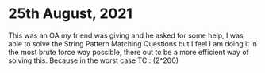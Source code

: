 # 25th August, 2021

This was an OA my friend was giving and he asked for some help, I was able to solve the String Pattern Matching Questions but I feel I am doing it in the most brute force way possible, there out to be a more efficient way of solving this. Because in the worst case TC : (2^200)
